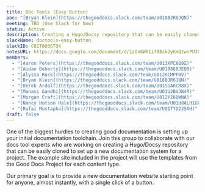 ```yaml
---
title: Doc Tools (Easy Button)
poc: "[Bryan Klein](https://thegooddocs.slack.com/team/U018BJR6JQN)"
meeting: TBD (Use Slack for Now)
status: Active
description: Creating a Hugo/Docsy repository that can be easily cloned to set up a new documentation system for a project. Using the GDP Templates as archetypes for new content in the site.
slackName: doctools-easy-button
slackID: C01T803GT34
notesURL: https://docs.google.com/document/d/1zOn8WX1if8Bzk2yKmQtwnPU3QGqOzdDrtaa5x03Y2M0/edit?usp=sharing
members:
  - "[Aaron Peters](https://thegooddocs.slack.com/team/U013XPC8Q9Z)"
  - "[Aidan Doherty](https://thegooddocs.slack.com/team/U019868JEQ0)"
  - "[Alyssa Rock](https://thegooddocs.slack.com/team/U012KCMPP0V)"
  - "[Bryan Klein](https://thegooddocs.slack.com/team/U018BJR6JQN)"
  - "[Derek Ardolf](https://thegooddocs.slack.com/team/U015GARCR8X)"
  - "[Manasi Gandhi](https://thegooddocs.slack.com/team/U01UJBVJW4R)"
  - "[Morgan Craft](https://thegooddocs.slack.com/team/U012Y26QWNA)"
  - "[Nancy Hutson Hale](https://thegooddocs.slack.com/team/U01U8ALH1G8)"
  - "[Rufai Mustapha](https://thegooddocs.slack.com/team/U01TYD2JSAH)"
draft: false
---
```


One of the biggest hurdles to creating good documentation is setting up your initial documentation toolchain.
Join this group to collaborate with our docs tool experts who are working on creating a Hugo/Docsy repository that can be easily cloned to set up a new documentation system for a project.
The example site included in the project will use the templates from the Good Docs Project for each content type.

Our primary goal is to provide a new documentation website starting point for anyone, almost instantly, with a single click of a button.
